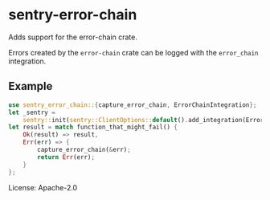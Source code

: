 # sentry-error-chain

Adds support for the error-chain crate.

Errors created by the `error-chain` crate can be logged with the
`error_chain` integration.

## Example

```rust
use sentry_error_chain::{capture_error_chain, ErrorChainIntegration};
let _sentry =
    sentry::init(sentry::ClientOptions::default().add_integration(ErrorChainIntegration));
let result = match function_that_might_fail() {
    Ok(result) => result,
    Err(err) => {
        capture_error_chain(&err);
        return Err(err);
    }
};
```

License: Apache-2.0
